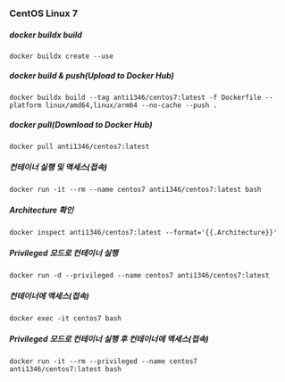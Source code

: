 ### CentOS Linux 7

##### docker buildx build
```
docker buildx create --use
```
##### docker build & push(Upload to Docker Hub)
```
docker buildx build --tag anti1346/centos7:latest -f Dockerfile --platform linux/amd64,linux/arm64 --no-cache --push .
```
##### docker pull(Download to Docker Hub)
```
docker pull anti1346/centos7:latest
```
##### 컨테이너 실행 및 액세스(접속)
```
docker run -it --rm --name centos7 anti1346/centos7:latest bash
```
##### Architecture 확인
```
docker inspect anti1346/centos7:latest --format='{{.Architecture}}'
```

##### Privileged 모드로 컨테이너 실행
```
docker run -d --privileged --name centos7 anti1346/centos7:latest
```
##### 컨테이너에 액세스(접속)
```
docker exec -it centos7 bash
```
##### Privileged 모드로 컨테이너 실행 후 컨테이너에 액세스(접속)
```
docker run -it --rm --privileged --name centos7 anti1346/centos7:latest bash
```
